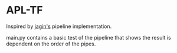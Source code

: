 # APL-TF

Inspired by [jagin's](https://github.com/jagin/detectron2-pipeline) pipeline implementation.
 
main.py contains a basic test of the pipeline that shows the result is dependent on the order of the pipes.